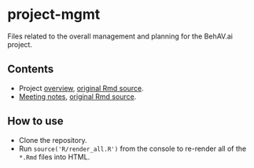 # project-mgmt

Files related to the overall management and planning for the BehAV.ai project.

## Contents

- Project [overview](overview.html), [original Rmd source](overview.Rmd).
- [Meeting notes](meeting-notes.html), [original Rmd source](meeting-notes.Rmd).

## How to use

- Clone the repository.
- Run `source('R/render_all.R')` from the console to re-render all of the `*.Rmd` files into HTML.
